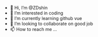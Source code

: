 - 👋 Hi, I’m @ZDshin
- 👀 I’m interested in coding
- 🌱 I’m currently learning github vue
- 💞️ I’m looking to collaborate on good job
- 📫 How to reach me ...

<!---
ZDshin/ZDshin is a ✨ special ✨ repository because its `README.md` (this file) appears on your GitHub profile.
You can click the Preview link to take a look at your changes.
--->
